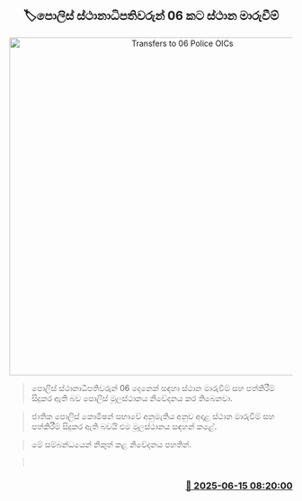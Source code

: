 <p align='center'><b><h2 align='center' title='Transfers to 06 Police OICs'>🏷පොලිස් ස්ථානාධිපතිවරුන් 06 කට ස්ථාන මාරුවීම්</h2></b></p>
<p align='center'><img src='https://helakuru.sgp1.cdn.digitaloceanspaces.com/esana/images/lib/srilanka-police[1].jpg' width='600' alt='Transfers to 06 Police OICs'></p>

> පොලිස් ස්ථානාධිපතිවරුන් 06 දෙනෙක් සඳහා ස්ථාන මාරුවීම් සහ පත්කිරීම් සිදුකර ඇති බව පොලිස් මූලස්ථානය නිවේදනය කර තිබෙනවා.

> ජාතික පොලිස් කොමිෂන් සභාවේ අනුමැතිය අනුව අදාළ ස්ථාන මාරුවීම් සහ පත්කිරීම් සිදුකර ඇති බවයි එම මූලස්ථානය සඳහන් කළේ.

> මේ සම්බන්ධයෙන් නිකුත් කළ නිවේදනය පහතින්.

>  



<h3 align='right'><a href='https://www.helakuru.lk/esana/p/111008/'>📅 2025-06-15 08:20:00</a></h3>
